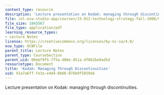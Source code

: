 ```yaml
---
content_type: resource
description: 'Lecture presentation on Kodak: managing through discontinuities.'
file: /ol-ocw-studio-app/courses/15-912-technology-strategy-fall-2008/91a7a6fffe3ae4d40b6607bb9f5859e6_lec_22.pdf
file_size: 1045567
file_type: application/pdf
learning_resource_types:
- Lecture Notes
license: https://creativecommons.org/licenses/by-nc-sa/4.0/
ocw_type: OCWFile
parent_title: Lecture Notes
parent_type: CourseSection
parent_uid: 09ebf9f5-7f5a-d06e-d51a-df0b2be9ad5d
resourcetype: Document
title: 'Kodak: Managing Through Discontinuities'
uid: 91a7a6ff-fe3a-e4d4-0b66-07bb9f5859e6
---
```

Lecture presentation on Kodak: managing through discontinuities.